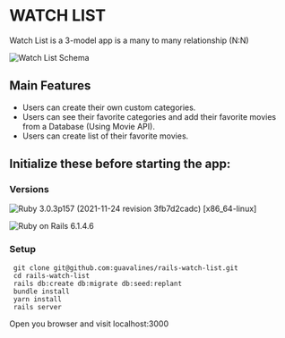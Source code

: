 # WATCH LIST

Watch List is a 3-model app is a many to many relationship (N:N)


![Watch List Schema](https://user-images.githubusercontent.com/100665876/210877301-71272343-532e-42f7-8449-1af1b1e182fe.jpeg)

## Main Features

- Users can create their own custom categories.
- Users can see their favorite categories and add their favorite movies from a Database (Using Movie API).
- Users can create list of their favorite movies.


## Initialize these before starting the app:

### Versions


![Ruby](https://img.shields.io/badge/Ruby-CC342D?style=for-the-badge&logo=ruby&logoColor=white) 3.0.3p157 (2021-11-24 revision 3fb7d2cadc) [x86_64-linux]

![Ruby on Rails](https://img.shields.io/badge/Ruby_on_Rails-CC0000?style=for-the-badge&logo=ruby-on-rails&logoColor=white) 6.1.4.6

### Setup

```
 git clone git@github.com:guavalines/rails-watch-list.git
 cd rails-watch-list
 rails db:create db:migrate db:seed:replant
 bundle install
 yarn install
 rails server
```

Open you browser and visit localhost:3000
